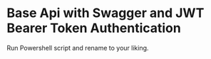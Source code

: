 # Base Api with Swagger and JWT Bearer Token Authentication

Run Powershell script and rename to your liking.
